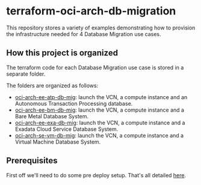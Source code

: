 # terraform-oci-arch-db-migration

This repository stores a variety of examples demonstrating how to provision the infrastructure needed for 4 Database Migration use cases.

## How this project is organized

The terraform code for each Database Migration use case is stored in a separate folder.

The folders are organized as follows:

- [oci-arch-ee-atp-db-mig](oci-arch-ee-atp-db-mig): launch the VCN, a compute instance and an Autonomous Transaction Processing database.
- [oci-arch-ee-bm-db-mig](oci-arch-ee-bm-db-mig): launch the VCN, a compute instance and a Bare Metal Database System.
- [oci-arch-ee-exa-db-mig](oci-arch-ee-exa-db-mig): launch the VCN, a compute instance and a Exadata Cloud Service Database System.
- [oci-arch-se-vm-db-mig](oci-arch-se-vm-db-mig): launch the VCN, a compute instance and a Virtual Machine Database System.

## Prerequisites

First off we'll need to do some pre deploy setup.  That's all detailed [here](https://github.com/oracle/oci-quickstart-prerequisites).


